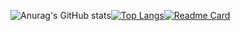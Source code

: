 ![Anurag's GitHub stats](https://github-readme-stats.vercel.app/api?username=damianboer&include_all_commits=true&hide_border=true&layout=compact&theme=dark&bg_color=0D1117)[![Top Langs](https://github-readme-stats.vercel.app/api/top-langs/?username=damianboer&layout=compact&hide_border=true&theme=dark&langs_count=10&bg_color=0D1117)](https://github.com/anuraghazra/github-readme-stats)[![Readme Card](https://github-readme-stats.vercel.app/api/pin/?username=damianboer&repo=react-chat-app&hide_border=false&bg_color=0D1117&show_owner=true)](https://github.com/anuraghazra/github-readme-stats)
